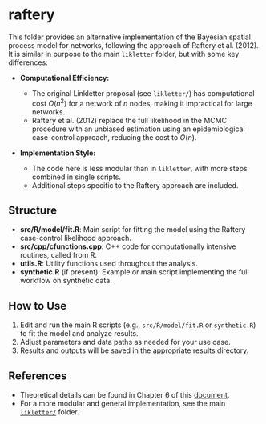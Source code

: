 # raftery

This folder provides an alternative implementation of the Bayesian spatial process model for networks, following the approach of Raftery et al. (2012). It is similar in purpose to the main `likletter` folder, but with some key differences:

- **Computational Efficiency:**
  - The original Linkletter proposal (see `likletter/`) has computational cost $O(n^2)$ for a network of $n$ nodes, making it impractical for large networks.
  - Raftery et al. (2012) replace the full likelihood in the MCMC procedure with an unbiased estimation using an epidemiological case-control approach, reducing the cost to $O(n)$.

- **Implementation Style:**
  - The code here is less modular than in `likletter`, with more steps combined in single scripts.
  - Additional steps specific to the Raftery approach are included.

## Structure

- **src/R/model/fit.R**: Main script for fitting the model using the Raftery case-control likelihood approach.
- **src/cpp/cfunctions.cpp**: C++ code for computationally intensive routines, called from R.
- **utils.R**: Utility functions used throughout the analysis.
- **synthetic.R** (if present): Example or main script implementing the full workflow on synthetic data.

## How to Use

1. Edit and run the main R scripts (e.g., `src/R/model/fit.R` or `synthetic.R`) to fit the model and analyze results.
2. Adjust parameters and data paths as needed for your use case.
3. Results and outputs will be saved in the appropriate results directory.

## References

- Theoretical details can be found in Chapter 6 of this [document](https://repositorio.unal.edu.co/handle/unal/82234).
- For a more modular and general implementation, see the main [`likletter/`](../likletter/) folder.
